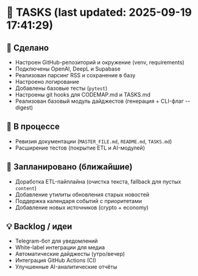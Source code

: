 # 📝 TASKS (last updated: 2025-09-19 17:41:29)

## 🚀 Сделано
- Настроен GitHub-репозиторий и окружение (venv, requirements)
- Подключены OpenAI, DeepL и Supabase
- Реализован парсинг RSS и сохранение в базу
- Настроено логирование
- Добавлены базовые тесты (`pytest`)
- Настроены git hooks для CODEMAP.md и TASKS.md
- Реализован базовый модуль дайджестов (генерация + CLI-флаг --digest)

## 🚧 В процессе
- Ревизия документации (`MASTER_FILE.md`, `README.md`, `TASKS.md`)
- Расширение тестов (покрытие ETL и AI-модулей)

## 📌 Запланировано (ближайшие)
- Доработка ETL-пайплайна (очистка текста, fallback для пустых `content`)
- Добавление утилиты обновления старых новостей
- Поддержка календаря событий с приоритетами
- Добавление новых источников (crypto + economy)

## 💡 Backlog / идеи
- Telegram-бот для уведомлений
- White-label интеграции для медиа
- Автоматические дайджесты (утро/вечер)
- Интеграция GitHub Actions (CI)
- Улучшенные AI-аналитические отчёты